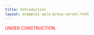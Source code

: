 ```yaml
---
title: Introduction
layout: examples-ayla-proxy-server.html
---
```


<p style="color:red;">UNDER CONSTRUCTION.</p>